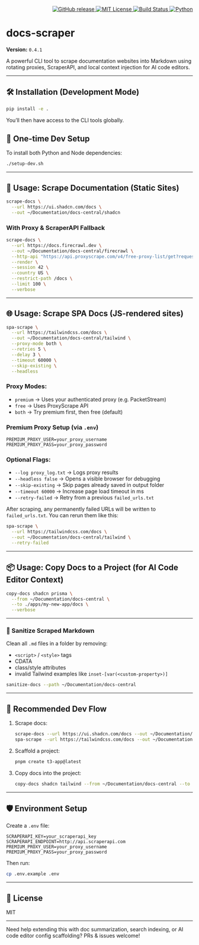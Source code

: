 <p align="right">
  <a href="https://github.com/landonfears/docs-scraper/releases">
    <img alt="GitHub release" src="https://img.shields.io/github/v/release/landonfears/docs-scraper?label=version">
  </a>
  <a href="https://github.com/landonfears/docs-scraper/blob/main/LICENSE">
    <img alt="MIT License" src="https://img.shields.io/github/license/landonfears/docs-scraper">
  </a>
  <a href="https://github.com/landonfears/docs-scraper/actions/workflows/release.yml">
    <img alt="Build Status" src="https://github.com/landonfears/docs-scraper/actions/workflows/release.yml/badge.svg">
  </a>
  <a href="https://www.python.org/downloads/">
    <img alt="Python" src="https://img.shields.io/badge/python-3.7%2B-blue.svg">
  </a>
</p>

# docs-scraper

**Version:** `0.4.1`

A powerful CLI tool to scrape documentation websites into Markdown using rotating proxies, ScraperAPI, and local context injection for AI code editors.

---

## 🛠 Installation (Development Mode)

```bash
pip install -e .
```

You’ll then have access to the CLI tools globally.

## 🧰 One-time Dev Setup

To install both Python and Node dependencies:

```bash
./setup-dev.sh
```

---

## 🚀 Usage: Scrape Documentation (Static Sites)

```bash
scrape-docs \
  --url https://ui.shadcn.com/docs \
  --out ~/Documentation/docs-central/shadcn
```

### With Proxy & ScraperAPI Fallback

```bash
scrape-docs \
  --url https://docs.firecrawl.dev \
  --out ~/Documentation/docs-central/firecrawl \
  --http-api "https://api.proxyscrape.com/v4/free-proxy-list/get?request=display_proxies&proxy_format=protocolipport&format=text" \
  --render \
  --session 42 \
  --country US \
  --restrict-path /docs \
  --limit 100 \
  --verbose
```

---

## 🌐 Usage: Scrape SPA Docs (JS-rendered sites)

```bash
spa-scrape \
  --url https://tailwindcss.com/docs \
  --out ~/Documentation/docs-central/tailwind \
  --proxy-mode both \
  --retries 5 \
  --delay 3 \
  --timeout 60000 \
  --skip-existing \
  --headless
```

### Proxy Modes:

- `premium` → Uses your authenticated proxy (e.g. PacketStream)
- `free` → Uses ProxyScrape API
- `both` → Try premium first, then free (default)

### Premium Proxy Setup (via `.env`)

```env
PREMIUM_PROXY_USER=your_proxy_username
PREMIUM_PROXY_PASS=your_proxy_password
```

### Optional Flags:

- `--log proxy_log.txt` → Logs proxy results
- `--headless false` → Opens a visible browser for debugging
- `--skip-existing` → Skip pages already saved in output folder
- `--timeout 60000` → Increase page load timeout in ms
- `--retry-failed` → Retry from a previous `failed_urls.txt`

After scraping, any permanently failed URLs will be written to `failed_urls.txt`.
You can rerun them like this:

```bash
spa-scrape \
  --url https://tailwindcss.com/docs \
  --out ~/Documentation/docs-central/tailwind \
  --retry-failed
```

---

## 📦 Usage: Copy Docs to a Project (for AI Code Editor Context)

```bash
copy-docs shadcn prisma \
  --from ~/Documentation/docs-central \
  --to ./apps/my-new-app/docs \
  --verbose
```

---

### 🧼 Sanitize Scraped Markdown

Clean all `.md` files in a folder by removing:

- `<script>` / `<style>` tags
- CDATA
- class/style attributes
- invalid Tailwind examples like `inset-[var(<custom-property>)]`

```bash
sanitize-docs --path ~/Documentation/docs-central
```

---

## 🧠 Recommended Dev Flow

1. Scrape docs:

   ```bash
   scrape-docs --url https://ui.shadcn.com/docs --out ~/Documentation/docs-central/shadcn
   spa-scrape --url https://tailwindcss.com/docs --out ~/Documentation/docs-central/tailwind
   ```

2. Scaffold a project:

   ```bash
   pnpm create t3-app@latest
   ```

3. Copy docs into the project:
   ```bash
   copy-docs shadcn tailwind --from ~/Documentation/docs-central --to ./apps/my-app/docs
   ```

---

## 🛡 Environment Setup

Create a `.env` file:

```env
SCRAPERAPI_KEY=your_scraperapi_key
SCRAPERAPI_ENDPOINT=http://api.scraperapi.com
PREMIUM_PROXY_USER=your_proxy_username
PREMIUM_PROXY_PASS=your_proxy_password
```

Then run:

```bash
cp .env.example .env
```

---

## 📄 License

MIT

---

Need help extending this with doc summarization, search indexing, or AI code editor config scaffolding? PRs & issues welcome!
